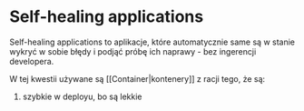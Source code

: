 # Self-healing applications

Self-healing applications to aplikacje, które automatycznie same są w stanie wykryć w sobie błędy i podjąć próbę ich naprawy - bez ingerencji developera.

W tej kwestii używane są [[Container|kontenery]] z racji tego, że są:
1. szybkie w deployu, bo są lekkie